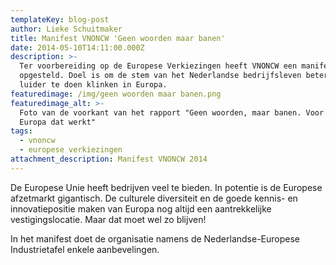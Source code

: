 ```yaml
---
templateKey: blog-post
author: Lieke Schuitmaker
title: Manifest VNONCW 'Geen woorden maar banen'
date: 2014-05-10T14:11:00.000Z
description: >-
  Ter voorbereiding op de Europese Verkiezingen heeft VNONCW een manifest
  opgesteld. Doel is om de stem van het Nederlandse bedrijfsleven beter en
  luider te doen klinken in Europa.
featuredimage: /img/geen woorden maar banen.png
featuredimage_alt: >-
  Foto van de voorkant van het rapport "Geen woorden, maar banen. Voor een
  Europa dat werkt"
tags:
  - vnoncw
  - europese verkiezingen
attachment_description: Manifest VNONCW 2014
---
```

De Europese Unie heeft bedrijven veel te bieden. In potentie is de Europese afzetmarkt gigantisch. De culturele diversiteit en de goede kennis- en innovatiepositie maken van Europa nog altijd een aantrekkelijke vestigingslocatie. Maar dat moet wel zo blijven! 

In het manifest doet de organisatie namens de Nederlandse-Europese Industrietafel enkele aanbevelingen.
